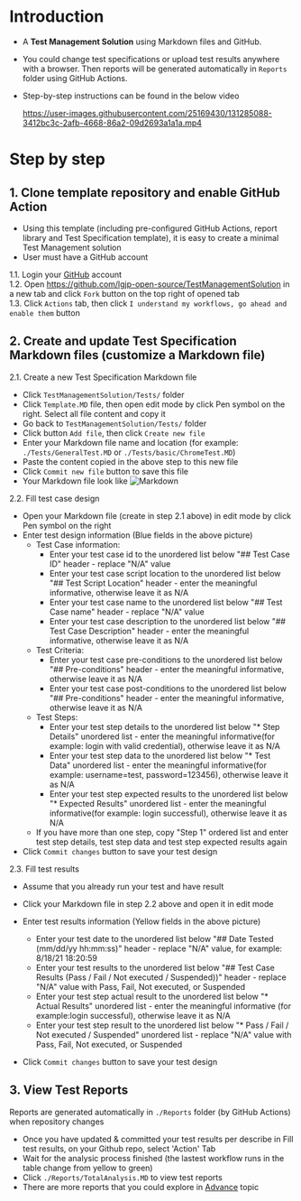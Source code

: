 # Introduction
* A **Test Management Solution** using Markdown files and GitHub.
* You could change test specifications or upload test results anywhere with a browser. Then reports will be generated automatically in `Reports` folder using GitHub Actions.
* Step-by-step instructions can be found in the below video


  https://user-images.githubusercontent.com/25169430/131285088-3412bc3c-2afb-4668-86a2-09d2693a1a1a.mp4


# Step by step
## 1. Clone template repository and enable GitHub Action
* Using this template (including pre-configured GitHub Actions, report library and Test Specification template), it is easy to create a minimal Test Management solution
* User must have a GitHub account  
  
1.1. Login your [GitHub](https://github.com/login) account  
1.2. Open https://github.com/lgjp-open-source/TestManagementSolution in a new tab and click `Fork` button on the top right of opened tab  
1.3. Click `Actions` tab, then click `I understand my workflows, go ahead and enable them` button

## 2. Create and update Test Specification Markdown files (customize a Markdown file)
2.1. Create a new Test Specification Markdown file  
 * Click `TestManagementSolution/Tests/` folder
 * Click `Template.MD` file, then open edit mode by click Pen symbol on the right. Select all file content and copy it  
 * Go back to `TestManagementSolution/Tests/` folder
 * Click button `Add file`, then click `Create new file`
 * Enter your Markdown file name and location (for example: `./Tests/GeneralTest.MD` or `./Tests/basic/ChromeTest.MD`)
 * Paste the content copied in the above step to this new file
 * Click `Commit new file` button to save this file
 * Your Markdown file look like
 ![Markdown](https://user-images.githubusercontent.com/25169430/131081891-4563eb4f-fc63-4819-a3a7-063db19fb6c6.png)  

2.2. Fill test case design
* Open your Markdown file (create in step 2.1 above) in edit mode by click Pen symbol on the right
* Enter test design information (Blue fields in the above picture)
  * Test Case information:
    * Enter your test case id to the unordered list below "## Test Case ID" header - replace "N/A" value
    * Enter your test case script location to the unordered list below "## Test Script Location" header - enter the meaningful informative, otherwise leave it as N/A
    * Enter your test case name to the unordered list below "## Test Case name" header - replace "N/A" value
    * Enter your test case description to the unordered list below "## Test Case Description" header - enter the meaningful informative, otherwise leave it as N/A
  * Test Criteria:
    * Enter your test case pre-conditions to the unordered list below "## Pre-conditions" header - enter the meaningful informative, otherwise leave it as N/A
    * Enter your test case post-conditions to the unordered list below "## Pre-conditions" header - enter the meaningful informative, otherwise leave it as N/A
  * Test Steps: 
    * Enter your test step details to the unordered list below "* Step Details" unordered list - enter the meaningful informative(for example: login with valid credential), otherwise leave it as N/A
    * Enter your test step data to the unordered list below "* Test Data" unordered list - enter the meaningful informative(for example: username=test, password=123456), otherwise leave it as N/A
    * Enter your test step expected results to the unordered list below "* Expected Results" unordered list - enter the meaningful informative(for example: login successful), otherwise leave it as N/A
  * If you have more than one step, copy "Step 1" ordered list and enter test step details, test step data and test step expected results again
* Click `Commit changes` button to save your test design  

2.3. Fill test results
* Assume that you already run your test and have result
* Click your Markdown file in step 2.2 above and open it in edit mode
* Enter test results information (Yellow fields in the above picture)
  * Enter your test date to the unordered list below "## Date Tested (mm/dd/yy hh:mm:ss)" header - replace "N/A" value, for example: 8/18/21 18:20:59
  * Enter your test results to the unordered list below "## Test Case Results (Pass / Fail / Not executed / Suspended))" header - replace "N/A" value with Pass, Fail, Not executed, or Suspended
  * Enter your test step actual result to the unordered list below "* Actual Results" unordered list - enter the meaningful informative (for example:login successful), otherwise leave it as N/A
  * Enter your test step result to the unordered list below "* Pass / Fail / Not executed / Suspended" unordered list - replace "N/A" value with Pass, Fail, Not executed, or Suspended

* Click `Commit changes` button to save your test design

## 3. View Test Reports
Reports are generated automatically in `./Reports` folder (by GitHub Actions) when repository changes
* Once you have updated & committed your test results per describe in Fill test results,  on your Github repo, select 'Action' Tab
* Wait for the analysic process finished (the lastest workflow runs in the table change from yellow to green)
* Click `./Reports/TotalAnalysis.MD` to view test reports
* There are more reports that you could explore in [Advance](./advance.md) topic
